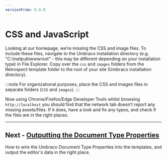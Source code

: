 ```yaml
---
versionFrom: 8.0.0
---
```

# CSS and JavaScript

Looking at our homepage, we’re missing the CSS and image files. To include these files, navigate to the Umbraco installation directory (e.g. "C:\inetpub\wwwroot" - this may be different depending on your installation type) in File Explorer. Copy over the `css` and `images` folders from the Retrospect template folder to the root of your site (Umbraco installation directory).

:::note
For organizational purposes, place the CSS and images files in separate folders (`CSS` and `images`).
:::

Now using Chrome/Firefox/Edge Developer Tools whilst browsing `http://localhost` you should find that the network tab doesn’t report any missing assets/files. If it does, have a look and fix any typos, and check if the files are in the right places.

---

## Next - [Outputting the Document Type Properties](../Outputting-the-Document-Type-Properties)

How to wire the Umbraco Document Type Properties into the templates, and output the editor's data in the right place.
